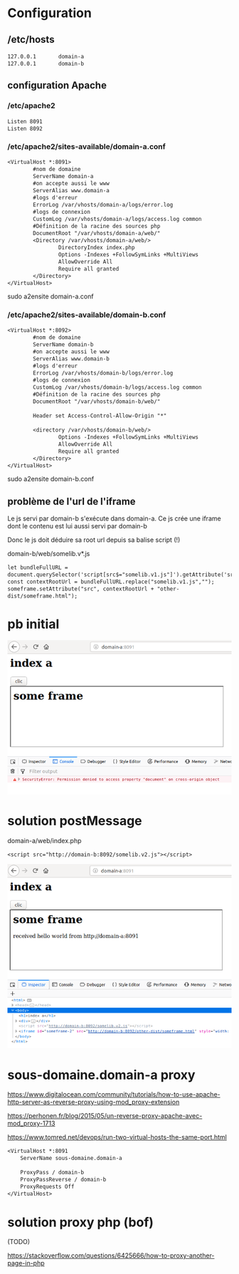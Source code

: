 # Configuration

## /etc/hosts
```
127.0.0.1       domain-a
127.0.0.1       domain-b
```

## configuration Apache

###  /etc/apache2
```
Listen 8091
Listen 8092
```

### /etc/apache2/sites-available/domain-a.conf
```
<VirtualHost *:8091>
        #nom de domaine
        ServerName domain-a  
        #on accepte aussi le www
        ServerAlias www.domain-a 
        #logs d'erreur
        ErrorLog /var/vhosts/domain-a/logs/error.log 
        #logs de connexion
        CustomLog /var/vhosts/domain-a/logs/access.log common
        #Définition de la racine des sources php
        DocumentRoot "/var/vhosts/domain-a/web/"
        <Directory /var/vhosts/domain-a/web/>
                DirectoryIndex index.php
                Options -Indexes +FollowSymLinks +MultiViews
                AllowOverride All
                Require all granted
        </Directory>
</VirtualHost>
```
sudo a2ensite domain-a.conf

### /etc/apache2/sites-available/domain-b.conf
```
<VirtualHost *:8092>
        #nom de domaine
        ServerName domain-b
        #on accepte aussi le www
        ServerAlias www.domain-b
        #logs d'erreur
        ErrorLog /var/vhosts/domain-b/logs/error.log
        #logs de connexion
        CustomLog /var/vhosts/domain-b/logs/access.log common
        #Définition de la racine des sources php
        DocumentRoot "/var/vhosts/domain-b/web/"

        Header set Access-Control-Allow-Origin "*"

        <directory /var/vhosts/domain-b/web/>
                Options -Indexes +FollowSymLinks +MultiViews
                AllowOverride All
                Require all granted
        </Directory>
</VirtualHost>
```
sudo a2ensite domain-b.conf

## problème de l'url de l'iframe

Le js servi par domain-b s'exécute dans domain-a. Ce js crée une iframe dont le contenu est lui aussi servi par domain-b

Donc le js doit déduire sa root url depuis sa balise script (!)

domain-b/web/somelib.v*.js
```
let bundleFullURL = document.querySelector('script[src$="somelib.v1.js"]').getAttribute('src');
const contextRootUrl = bundleFullURL.replace("somelib.v1.js","");
someframe.setAttribute("src", contextRootUrl + "other-dist/someframe.html");
```

# pb initial

![pb](pb-initial.png)

# solution postMessage

domain-a/web/index.php
```
<script src="http://domain-b:8092/somelib.v2.js"></script>
```

![postMessage](solution-postMessage.png)

# sous-domaine.domain-a proxy

https://www.digitalocean.com/community/tutorials/how-to-use-apache-http-server-as-reverse-proxy-using-mod_proxy-extension

https://perhonen.fr/blog/2015/05/un-reverse-proxy-apache-avec-mod_proxy-1713

https://www.tomred.net/devops/run-two-virtual-hosts-the-same-port.html

```
<VirtualHost *:8091
    ServerName sous-domaine.domain-a
 
    ProxyPass / domain-b
    ProxyPassReverse / domain-b
    ProxyRequests Off
</VirtualHost>
```

# solution proxy php (bof)

(TODO)

https://stackoverflow.com/questions/6425666/how-to-proxy-another-page-in-php
